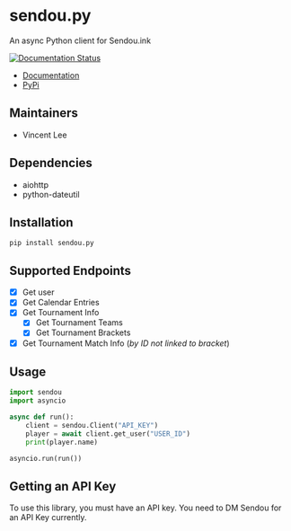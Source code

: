 # sendou.py
An async Python client for Sendou.ink

[![Documentation Status](https://readthedocs.org/projects/sendoupy/badge/?version=latest)](https://sendoupy.readthedocs.io/latest/?badge=latest)

- [Documentation](https://sendou.opensource.iplabs.work/)
- [PyPi](https://pypi.org/project/sendou.py/)

## Maintainers
- Vincent Lee

## Dependencies
- aiohttp
- python-dateutil

## Installation
`pip install sendou.py`

## Supported Endpoints
- [x] Get user
- [x] Get Calendar Entries
- [x] Get Tournament Info
  - [x] Get Tournament Teams
  - [X] Get Tournament Brackets
- [x] Get Tournament Match Info (*by ID not linked to bracket*)

## Usage
```python
import sendou
import asyncio

async def run():
    client = sendou.Client("API_KEY")
    player = await client.get_user("USER_ID")
    print(player.name)

asyncio.run(run())
```

## Getting an API Key
To use this library, you must have an API key. You need to DM Sendou for an API Key currently.

